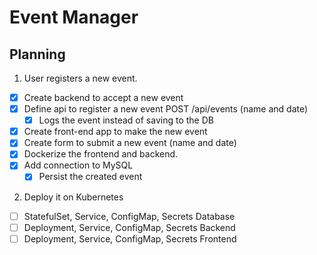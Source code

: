 # Event Manager

## Planning

1. User registers a new event.
 - [X] Create backend to accept a new event
 - [X] Define api to register a new event POST /api/events (name and date)
   - [X] Logs the event instead of saving to the DB
 - [X] Create front-end app to make the new event 
 - [X] Create form to submit a new event (name and date)
 - [X] Dockerize the frontend and backend.
 - [X] Add connection to MySQL
   - [X] Persist the created event

2. Deploy it on Kubernetes
 - [ ] StatefulSet, Service, ConfigMap, Secrets Database
 - [ ] Deployment, Service, ConfigMap, Secrets Backend
 - [ ] Deployment, Service, ConfigMap, Secrets Frontend
